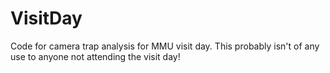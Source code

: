 # VisitDay
Code for camera trap analysis for MMU visit day. This probably isn't of any use to anyone not attending the visit day!
